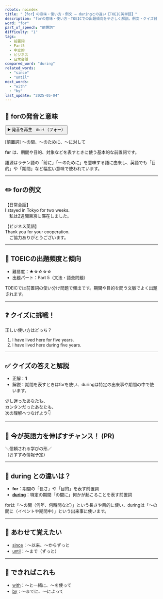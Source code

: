 ```yaml
---
robots: noindex
title: "【for】の意味・使い方・例文 ― duringとの違い【TOEIC英単語】"
description: "forの意味・使い方・TOEICでの出題傾向をやさしく解説。例文・クイズ付きでduringとの違いもわかりやすく学べます。"
word: "for"
part_of_speech: "前置詞"
difficulty: "1"
tags:
  - 前置詞
  - Part5
  - 中立的
  - ビジネス
  - 日常会話
compared_word: "during"
related_words:
  - "since"
  - "until"
next_words:
  - "with"
  - "by"
last_update: "2025-05-04"
---
```


## 🔰 forの発音と意味

<button class="play-audio" onclick="playTTS('for')">
  <span class="play-audio-main">
    ▶️ 発音を再生　/fɔːr/
  </span>
  <span class="play-audio-sub">
    （フォー）
  </span>
</button>

[前置詞] ～の間、～のために、～に対して

**for** は、期間や目的、対象などを表すときに使う基本的な前置詞です。

語源はラテン語の「前に」「～のために」を意味する語に由来し、英語でも「目的」や「期間」など幅広い意味で使われています。

---

## ✏️ forの例文

【日常会話】  
I stayed in Tokyo for two weeks.  
　私は2週間東京に滞在しました。

【ビジネス英語】  
Thank you for your cooperation.  
　ご協力ありがとうございます。

---

## 🎯 TOEICの出題頻度と傾向

- 難易度：★☆☆☆☆
- 出題パート：Part 5（文法・語彙問題）

TOEICでは前置詞の使い分け問題で頻出です。期間や目的を問う文脈でよく出題されます。

---

## ❓ クイズに挑戦！

正しい使い方はどっち？

1. I have lived here for five years.  
2. I have lived here during five years.

---

## ✅ クイズの答えと解説

- 正解：**1**
- 解説：期間を表すときはforを使い、duringは特定の出来事や期間の中で使います。

少し迷ったあなたも、  
カンタンだったあなたも、  
次の理解へつなげよう👇️

---

## 🚀 今が英語力を伸ばすチャンス！ (PR)

<div class="info-center">
＼信頼される学びの形／<br>  
（おすすめ情報予定）
</div>

---

## 🤔  during との違いは？

- **for**：期間の「長さ」や「目的」を表す前置詞
- **[during](/word/during)**：特定の期間「の間に」何かが起こることを表す前置詞

forは「～の間（何年、何時間など）」という長さや目的に使い、duringは「～の間に（イベントや期間中）」という出来事に使います。

---

## 🧩 あわせて覚えたい

- [since](/word/since)：～以来、～からずっと
- [until](/word/until)：～まで（ずっと）

---

## 📖 できればこれも

- [with](/word/with)：～と一緒に、～を使って
- [by](/word/by)：～までに、～によって

<!-- cvid: aid34_bid44 -->
